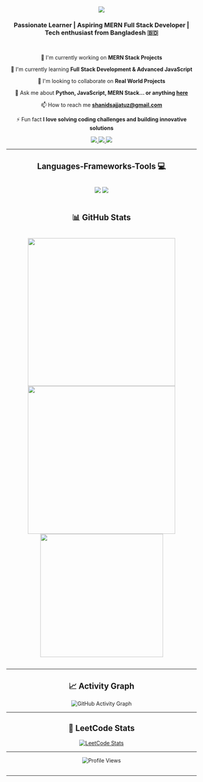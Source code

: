 <h1 align="center">
    <img src="https://readme-typing-svg.herokuapp.com/?font=Righteous&size=35&center=true&vCenter=true&width=500&height=70&duration=5000&lines=Assalamu+Alaikum!+👋;+I'm+Shanid+Sajjatuz+Islam!;" />
</h1>

<h3 align="center">Passionate Learner | Aspiring MERN Full Stack Developer | Tech enthusiast from Bangladesh 🇧🇩</h3>

<br/>

<div align="center">
 
 🔭 I'm currently working on **MERN Stack Projects**
 
 🌱 I'm currently learning **Full Stack Development & Advanced JavaScript**
 
 👯 I'm looking to collaborate on **Real World Projects**

 💬 Ask me about **Python, JavaScript, MERN Stack... or anything [here](https://github.com/AffanHossainRakib/perashanid/issues)**

 📫 How to reach me **shanidsajjatuz@gmail.com**

 ⚡ Fun fact **I love solving coding challenges and building innovative solutions**

 </div>
 
<div align="center"> 
  <a href="mailto:shanidsajjatuz@gmail.com.com" target="_blank">
    <img src="https://img.shields.io/badge/Gmail-333333?style=for-the-badge&logo=gmail&logoColor=red" />
  </a>
  <a href="https://linkedin.com" target="_blank">
    <img src="https://img.shields.io/badge/LinkedIn-0077B5?style=for-the-badge&logo=linkedin&logoColor=white" target="_blank" />
  </a>
  <a href="https://facebook.com" target="_blank">
    <img src="https://img.shields.io/badge/Facebook-1877F2?style=for-the-badge&logo=facebook&logoColor=white" target="_blank" />
  </a>
</div>

 <hr/>

<h2 align="center">Languages-Frameworks-Tools 💻</h2>
<br/>
<div align="center">
    <img src="https://skillicons.dev/icons?i=react,nodejs,express,mongodb,html,css,js,ts,git" />
    <img src="https://skillicons.dev/icons?i=python,c,vscode,github,figma,mysql,nextjs,supabase" /><br>
</div>
<br/>

<h2 align="center">📊 GitHub Stats</h2>
<br>
<div align=center>
  <img width=390 src="https://github-readme-stats.vercel.app/api?username=perashanid&theme=react&show_icons=true&hide_border=true&count_private=true" alt=""/>
  <img width=390 src="https://github-readme-streak-stats.herokuapp.com/?user=perashanid&theme=react&hide_border=true" alt=""/>
  <br/>
  <img width=325 align="center" src="https://github-readme-stats.vercel.app/api/top-langs/?username=perashanid&theme=react&show_icons=true&hide_border=true&layout=compact" alt=""/>
</div>

<br/>
<hr/>

<div align="center">
  <h2>📈 Activity Graph</h2>
  <img src="https://github-readme-activity-graph.vercel.app/graph?username=perashanid&bg_color=0d1117&color=5bcdec&line=5bcdec&point=ffffff&area=true&hide_border=true" alt="GitHub Activity Graph" />
</div>
<hr/>

<div align="center">
    <h2>🎯 LeetCode Stats</h2>
    <a href="https://leetcode.com" target="_blank">
        <img src="https://leetcode-stats.vercel.app/api?username=HyEzQ0ySqW&show_icons=true&theme=dark&hide=contribs,prs&count_private=true&include_all_commits=true" alt="LeetCode Stats"/>
    </a>
</div>
<hr/>

<div align="center">
  <img src="https://komarev.com/ghpvc/?username=perashanid&label=Profile%20Views&color=0e75b6&style=for-the-badge" alt="Profile Views" />
</div>
<br/>
<hr/>
